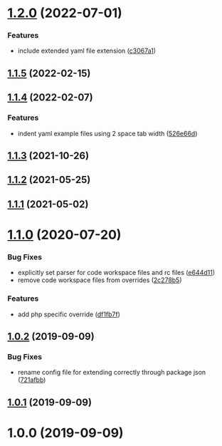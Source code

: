 # [1.2.0](https://github.com/pascaliske/prettier-config/compare/v1.1.5...v1.2.0) (2022-07-01)


### Features

* include extended yaml file extension ([c3067a1](https://github.com/pascaliske/prettier-config/commit/c3067a188856e1542a18ea410632198729e55bc1))



## [1.1.5](https://github.com/pascaliske/prettier-config/compare/v1.1.4...v1.1.5) (2022-02-15)



## [1.1.4](https://github.com/pascaliske/prettier-config/compare/v1.1.3...v1.1.4) (2022-02-07)


### Features

* indent yaml example files using 2 space tab width ([526e66d](https://github.com/pascaliske/prettier-config/commit/526e66dfb60d8eb010bf1ba531a72aa93bfdf3e0))



## [1.1.3](https://github.com/pascaliske/prettier-config/compare/v1.1.2...v1.1.3) (2021-10-26)



## [1.1.2](https://github.com/pascaliske/prettier-config/compare/v1.1.1...v1.1.2) (2021-05-25)



## [1.1.1](https://github.com/pascaliske/prettier-config/compare/v1.1.0...v1.1.1) (2021-05-02)



# [1.1.0](https://github.com/pascaliske/prettier-config/compare/v1.0.2...v1.1.0) (2020-07-20)


### Bug Fixes

* explicitly set parser for code workspace files and rc files ([e644d11](https://github.com/pascaliske/prettier-config/commit/e644d113b42bd7572abfda456f99eaa0d1acdb71))
* remove code workspace files from overrides ([2c278b5](https://github.com/pascaliske/prettier-config/commit/2c278b5ca2b7da7abc3d3fe57f6afdfd00d88993))


### Features

* add php specific override ([df1fb7f](https://github.com/pascaliske/prettier-config/commit/df1fb7f5394179887ce79fe9fb6657bae4c38b79))



## [1.0.2](https://github.com/pascaliske/prettier-config/compare/v1.0.1...v1.0.2) (2019-09-09)


### Bug Fixes

* rename config file for extending correctly through package json ([721afbb](https://github.com/pascaliske/prettier-config/commit/721afbb))



## [1.0.1](https://github.com/pascaliske/prettier-config/compare/v1.0.0...v1.0.1) (2019-09-09)



# 1.0.0 (2019-09-09)



